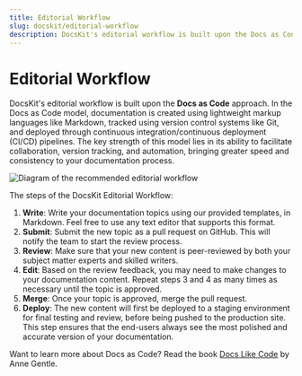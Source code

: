```yaml
---
title: Editorial Workflow
slug: docskit/editorial-workflow
description: DocsKit's editorial workflow is built upon the Docs as Code approach to facilitate collaboration, version tracking, and automation, bringing greater speed and consistency to your documentation process. 
---
```


# Editorial Workflow
DocsKit's editorial workflow is built upon the **Docs as Code** approach. In the Docs as Code model, documentation is created using lightweight markup languages like Markdown, tracked using version control systems like Git, and deployed through continuous integration/continuous deployment (CI/CD) pipelines. The key strength of this model lies in its ability to facilitate collaboration, version tracking, and automation, bringing greater speed and consistency to your documentation process. 

![Diagram of the recommended editorial workflow](./editorial_workflow.png)

The steps of the DocsKit Editorial Workflow:

1. **Write**: Write your documentation topics using our provided templates, in Markdown. Feel free to use any text editor that supports this format.
2. **Submit**: Submit the new topic as a pull request on GitHub. This will notify the team to start the review process.
3. **Review**: Make sure that your new content is peer-reviewed by both your subject matter experts and skilled writers. 
4. **Edit**: Based on the review feedback, you may need to make changes to your documentation content. Repeat steps 3 and 4 as many times as necessary until the topic is approved.
5. **Merge**: Once your topic is approved, merge the pull request.
6. **Deploy**: The new content will first be deployed to a staging environment for final testing and review, before being pushed to the production site. This step ensures that the end-users always see the most polished and accurate version of your documentation.

<Message>Want to learn more about Docs as Code? Read the book [Docs Like Code](https://www.docslikecode.com/book) by Anne Gentle.</Message>